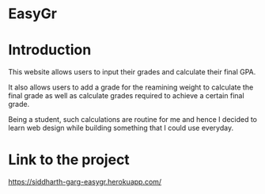 # EasyGr

# Introduction
This website allows users to input their grades and calculate their final GPA.

It also allows users to add a grade for the reamining weight to calculate the final grade as well as calculate grades required to achieve a certain final grade.

Being a student, such calculations are routine for me and hence I decided to learn web design while building something that I could use everyday.

# Link to the project
https://siddharth-garg-easygr.herokuapp.com/

